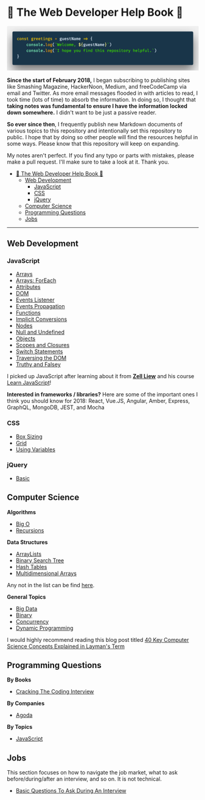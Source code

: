 # 🚀 The Web Developer Help Book 🚀

![Greeting](greeting_code.png)

**Since the start of February 2018,** I began subscribing to publishing sites like Smashing Magazine, HackerNoon, Medium, and freeCodeCamp via email and Twitter. As more email messages flooded in with articles to read, I took time (lots of time) to absorb the information. In doing so, I thought that **taking notes was fundamental to ensure I have the information locked down somewhere.** I didn't want to be just a passive reader.

**So ever since then**, I frequently publish new Markdown documents of various topics to this repository and intentionally set this repository to public. I hope that by doing so other people will find the resources helpful in some ways. Please know that this repository will keep on expanding.

My notes aren't perfect. If you find any typo or parts with mistakes, please make a pull request. I'll make sure to take a look at it. Thank you.

<!-- TOC -->

- [🚀 The Web Developer Help Book 🚀](#%F0%9F%9A%80-the-web-developer-help-book-%F0%9F%9A%80)
  - [Web Development](#web-development)
    - [JavaScript](#javascript)
    - [CSS](#css)
    - [jQuery](#jquery)
  - [Computer Science](#computer-science)
  - [Programming Questions](#programming-questions)
  - [Jobs](#jobs)

<!-- /TOC -->

---

## Web Development

### JavaScript

- [Arrays](/javascript/Arrays.md)
- [Arrays: ForEach](/javascript/Arrays_forEach.md)
- [Attributes](/javascript/Attributes.md)
- [DOM](/javascript/DOM.md)
- [Events Listener](/javascript/Events-Listener.md)
- [Events Propagation](/javascript/Events-Propagation.md)
- [Functions](/javascript/Functions.md)
- [Implicit Conversions](/javascript/Implicit_Conversions.md)
- [Nodes](/javascript/Nodes.md)
- [Null and Undefined](/javascript/Null_Undefined.md)
- [Objects](/javascript/Objects.md)
- [Scopes and Closures](/javascript/Scopes_Closures.md)
- [Switch Statements](/javascript/Switch.md)
- [Traversing the DOM](/javascript/Traversing_the_DOM.md)
- [Truthy and Falsey](/javascript/Truthy_Falsey.md)

I picked up JavaScript after learning about it from **[Zell Liew](https://zellwk.com/)** and his course [Learn JavaScript](https://learnjavascript.today/)!

**Interested in frameworks / libraries?** Here are some of the important ones I think you should know for 2018: React, Vue.JS, Angular, Amber, Express, GraphQL, MongoDB, JEST, and Mocha

### CSS

- [Box Sizing](/css/BoxSizing.md)
- [Grid](/css/Grid.md)
- [Using Variables](/css/UsingVar.md)

### jQuery

- [Basic](/jquery/Basic.md)

## Computer Science

**Algorithms**

- [Big O](/comsci/algorithms/Big-O.md)
- [Recursions](/comsci/algorithms/Recursions.md)

**Data Structures**

- [ArrayLists](/comsci/data-structures/Array-List.md)
- [Binary Search Tree](/comsci/data-structures/Binary-Search-Tree.md)
- [Hash Tables](/comsci/data-structures/Hash-Tables.md)
- [Multidimensional Arrays](/comsci/data-structures/Multidimensional-Array.md)

Any not in the list can be find [here](/comsci/data-structures/General.md).

**General Topics**

- [Big Data](/comsci/general/Big-Data.md)
- [Binary](/comsci/general/Binary.md)
- [Concurrency](/comsci/general/Concurrency.md)
- [Dynamic Programming](/comsci/general/Dynamic-Programming.md)

I would highly recommend reading this blog post titled [40 Key Computer Science Concepts Explained in Layman's Term](http://carlcheo.com/compsci)

## Programming Questions

**By Books**

- [Cracking The Coding Interview](/interview/books/cracking-the-coding-interview/ch01/index.md)

**By Companies**

- [Agoda](/interview/companies/Agoda.md)

**By Topics**

- [JavaScript](/interview/languages/JavaScript.md)

## Jobs

This section focuses on how to navigate the job market, what to ask before/during/after an interview, and so on. It is not technical.

- [Basic Questions To Ask During An Interview](/jobs/Basic-Questions-To-Ask-During-Interview.md)